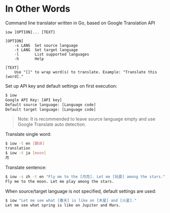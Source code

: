 # In Other Words
Command line translator written in Go, based on Google Translation API

```
iow [OPTION]... [TEXT]

[OPTION]
    -s LANG  Set source language
    -t LANG  Set target language
    -l       List supported languages
    -h       Help

[TEXT]
    Use "[]" to wrap word(s) to translate. Example: "Translate this [word]."
```

Set up API key and default settings on first execution:
```sh
$ iow
Google API Key: [API key]
Default source language: [Language code]
Default target language: [Language code]
```

> Note: It is recommended to leave source language empty and use Google Translate auto detection.

Translate single word:
```sh
$ iow -t en [翻译]
translation
$ iow -t ja [moon]
月
```

Translate sentence:
```sh
$ iow -s zh -t en "Fly me to the [月亮]. Let me [玩耍] among the stars."
Fly me to the moon. Let me play among the stars.
```

When source/target language is not specified, default settings are used:
```sh
$ iow "Let me see what [春天] is like on [木星] and [火星]."
Let me see what spring is like on Jupiter and Mars.
```